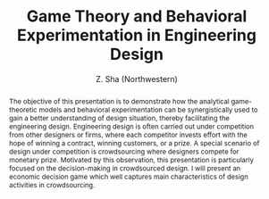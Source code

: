 ---
layout: project
shorttitle:  "Game Theory and Behavioral Experimentation in Engineering Design"
title:  "Game Theory and Behavioral Experimentation in Engineering Design"
author: Z. Sha (Northwestern)
authorlink:
categories: project
publishdate: 2016
image: _images/northwestern/image.png
summaryimg:
imgcaption: ""
abstract: "The objective of this presentation is to demonstrate how the analytical game-theoretic models and behavioral experimentation can be synergistically used to gain a better understanding of design situation, thereby facilitating the engineering design. Engineering design is often carried out under competition from other designers or firms, where each competitor invests effort with the hope of winning a contract, winning customers, or a prize. A special scenario of design under competition is crowdsourcing where designers compete for monetary prize. Motivated by this observation, this presentation is particularly focused on the decision-making in crowdsourced design. I will present an economic decision game which well captures main characteristics of design activities in crowdsourcing."
link:
paper: _papers/northwestern.pdf
---